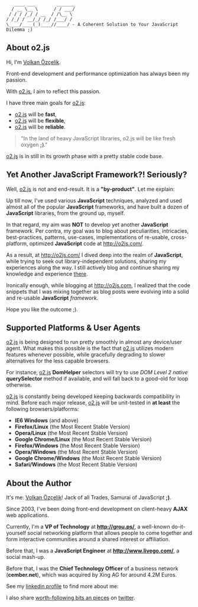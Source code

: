        ____ ___        _______
      / __ \__ \      / / ___/
     / / / /_/ / __  / /\__ \
    / /_/ / __/_/ /_/ /___/ /
    \____/____(_)____//____/ - A Coherent Solution to Your JavaScript Dilemma ;)


## About o2.js

Hi, I'm [Volkan Özçelik][1].

Front-end development and performance optimization has always been my passion.

With [o2.js][2], I aim to reflect this passion.

I have three main goals for [o2.js][2]:

* [o2.js][2] will be **fast**,
* [o2.js][2] will be **flexible**,
* [o2.js][2] will be **reliable**.

> "In the land of heavy JavaScript libraries,
> o2.js will be like fresh oxygen **;)**."

[o2.js][2] is in still in its growth phase with a pretty stable code base.

## Yet Another JavaScript Framework?! Seriously?

Well, [o2.js][2] is not and end-result. It is a **"by-product"**.
Let me explain:

Up till now, I've used various **JavaScript** techniques, analyzed and used
almost all of the popular **JavaScript** frameworks, and have built a dozen
of **JavaScript** libraries, from the ground up, myself.

In that regard, my aim was **NOT** to develop yet another **JavaScript**
framework. Per contra, my goal was to blog about peculiarities,
intricacies, best-practices, patterns, use-cases, implementations of
re-usable, cross-platform, optimized **JavaScript** code at <http://o2js.com/>.

As a result, at <http://o2js.com/> I dived deep into the realm of
**JavaScript**, while trying to seek out library-independent solutions,
sharing my experiences along the way. I still actively blog and continue
sharing my knowledge and experience [there][2].

Ironically enough, while blogging at <http://o2js.com>, I realized that the code
snippets that I was mixing together as blog posts were evolving into a solid
and re-usable **JavaScript** *framework*.

Hope you like the outcome ;).



## Supported Platforms & User Agents

[o2.js][2] is being designed to run pretty smoothly in almost any device/user
agent. What makes this possible is the fact that [o2.js][2] utilizes modern
features whenever possible, while gracefully degrading to slower alternatives
for the less capable browsers.

For instance, [o2.js][2] **DomHelper** selectors will try to use
*DOM Level 2* *native* **querySelector** method if available, and will fall back
to a good-old for loop otherwise.

[o2.js][2] is constantly being developed keeping backwards compatibility in
mind. Before each major release, [o2.js][2] will be unit-tested in **at least**
the following browsers/platforms:

* **IE6 Windows** (and above)
* **Firefox/Linux** (the Most Recent Stable Version)
* **Opera/Linux** (the Most Recent Stable Version)
* **Google Chrome/Linux** (the Most Recent Stable Version)
* **Firefox/Windows** (the Most Recent Stable Version)
* **Opera/Windows** (the Most Recent Stable Version)
* **Google Chrome/Windows** (the Most Recent Stable Version)
* **Safari/Windows** (the Most Recent Stable Version)

## About the Author

It's me: [Volkan Özçelik][1]!
Jack of all Trades, Samurai of JavaScript **;)**.

Since 2003, I've been doing front-end development on client-heavy **AJAX** web
applications.

Currently, I'm a **VP of Technology** at **<http://grou.ps/>**, a well-known
do-it-yourself social networking platform that allows people to come together
and form interactive communities around a shared interest or affiliation.

Before that, I was a **JavaScript Engineer** at **<http://www.livego.com/>**,
a social mash-up.

Before that, I was the **Chief Technology Officer** of a business network
(**cember.net**), which was acquired by Xing AG for around 4.2M Euros.

See my [linkedin profile][1] to find more about me:

I also share [worth-following bits an pieces][3] on [twitter][3].

[1]: http://linkedin.com/in/volkanozcelik "Volkan Özçelik (LinkedIn)"
[2]: http://o2js.com/ "o2js.com - A Coherent Solution to Your JavaScript Dilemma"
[3]: http://twitter.com/linkibol "linkibol.com - Web2.0 Social Bookmarking"